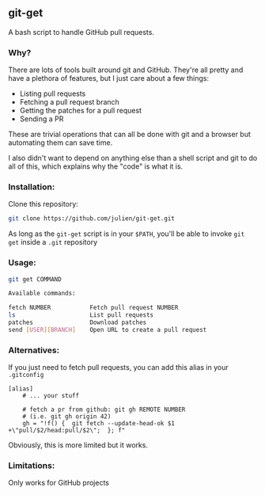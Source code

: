git-get
---

A bash script to handle GitHub pull requests.

### Why?

There are lots of tools built around git and GitHub. They're all pretty and have
a plethora of features, but I just care about a few things:

- Listing pull requests
- Fetching a pull request branch
- Getting the patches for a pull request
- Sending a PR

These are trivial operations that can all be done with git
and a browser but automating them can save time. 

I also didn't want to depend on anything else than a shell script and git
to do all of this, which explains why the "code" is what it is.

### Installation:

Clone this repository:

```sh
git clone https://github.com/julien/git-get.git
```

As long as the `git-get` script is in your `$PATH`, you'll be able to
invoke `git get` inside a `.git` repository

### Usage:

```sh
git get COMMAND

Available commands:

fetch NUMBER           Fetch pull request NUMBER
ls                     List pull requests
patches                Download patches
send [USER][BRANCH]    Open URL to create a pull request
```

### Alternatives:

If you just need to fetch pull requests, you can add this alias in
your `.gitconfig`

```gitconfig
[alias]
	# ... your stuff

	# fetch a pr from github: git gh REMOTE NUMBER
	# (i.e. git gh origin 42)
	gh = "!f() {  git fetch --update-head-ok $1 +\"pull/$2/head:pull/$2\";  }; f"
```

Obviously, this is more limited but it works.

### Limitations:

Only works for GitHub projects
